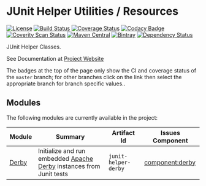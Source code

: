 <!--
Copyright 2016 Development Entropy (deventropy.org) Contributors

Licensed under the Apache License, Version 2.0 (the "License");
you may not use this file except in compliance with the License.
You may obtain a copy of the License at

    http://www.apache.org/licenses/LICENSE-2.0

Unless required by applicable law or agreed to in writing, software
distributed under the License is distributed on an "AS IS" BASIS,
WITHOUT WARRANTIES OR CONDITIONS OF ANY KIND, either express or implied.
See the License for the specific language governing permissions and
limitations under the License.
-->

# JUnit Helper Utilities / Resources

[![License](https://img.shields.io/github/license/deventropy/junit-helper.svg)](./LICENSE)
[![Build Status](https://travis-ci.org/deventropy/junit-helper.svg?branch=master)](https://travis-ci.org/deventropy/junit-helper)
[![Coverage Status](https://coveralls.io/repos/github/deventropy/junit-helper/badge.svg?branch=master)](https://coveralls.io/github/deventropy/junit-helper)
[![Codacy Badge](https://api.codacy.com/project/badge/grade/8f5779cce1c9479fa87316349321e9dd)](https://www.codacy.com/app/deventropy/junit-helper)
[![Coverity Scan Status](https://scan.coverity.com/projects/7581/badge.svg)](https://scan.coverity.com/projects/deventropy-junit-helper)
[![Maven Central](https://maven-badges.herokuapp.com/maven-central/org.deventropy.junit-helper/junit-helper/badge.svg)](https://maven-badges.herokuapp.com/maven-central/org.deventropy.junit-helper/junit-helper)
[![Bintray](https://img.shields.io/bintray/v/deventropy/repository/junit-helper.svg)](https://dl.bintray.com/deventropy/repository/)
[![Dependency Status](https://www.versioneye.com/user/projects/56b160c93d82b9003761e470/badge.svg?style=flat)](https://www.versioneye.com/user/projects/56b160c93d82b9003761e470)

<!-- Probably need to adjust the Bintray URL and badge later -->

JUnit Helper Classes.

See Documentation at [Project Website](http://www.deventropy.org/junit-helper/)

The badges at the top of the page only show the CI and coverage status of the `master` branch; for other branches click
on the link then select the appropriate branch for branch specific values..

## Modules

The following modules are currently available in the project:

| Module | Summary | Artifact Id | Issues Component |
|--------|---------|-------------|------------------|
| [Derby](http://www.deventropy.org/junit-helper/junit-helper-derby/) | Initialize and run embedded [Apache Derby](http://db.apache.org/derby/) instances from Junit tests | `junit-helper-derby` | [component:derby](https://github.com/deventropy/junit-helper/labels/component%3Aderby) |

